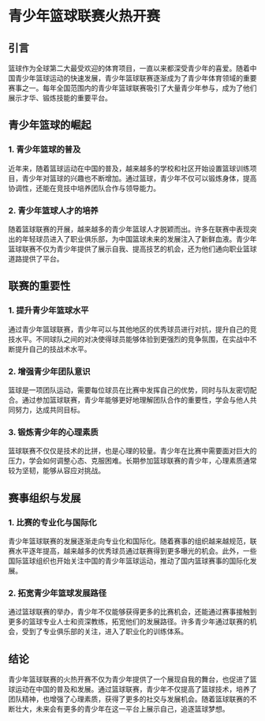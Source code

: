 # 青少年篮球联赛火热开赛

## 引言

篮球作为全球第二大最受欢迎的体育项目，一直以来都深受青少年的喜爱。随着中国青少年篮球运动的快速发展，青少年篮球联赛逐渐成为了青少年体育领域的重要赛事之一。每年全国范围内的青少年篮球联赛吸引了大量青少年参与，成为了他们展示才华、锻炼技能的重要平台。

## 青少年篮球的崛起

### 1. 青少年篮球的普及

近年来，随着篮球运动在中国的普及，越来越多的学校和社区开始设置篮球训练项目，青少年对篮球的兴趣也不断增加。通过篮球，青少年不仅可以锻炼身体，提高协调性，还能在竞技中培养团队合作与领导能力。

### 2. 青少年篮球人才的培养

随着篮球联赛的开展，越来越多的青少年篮球人才脱颖而出。许多在联赛中表现突出的年轻球员进入了职业俱乐部，为中国篮球未来的发展注入了新鲜血液。青少年篮球联赛不仅为青少年提供了展示自我、提高技艺的机会，还为他们通向职业篮球道路提供了平台。

## 联赛的重要性

### 1. 提升青少年篮球水平

通过青少年篮球联赛，青少年可以与其他地区的优秀球员进行对抗，提升自己的竞技水平。不同球队之间的对决使得球员能够体验到更强烈的竞争氛围，在实战中不断提升自己的技战术水平。

### 2. 增强青少年团队意识

篮球是一项团队运动，需要每位球员在比赛中发挥自己的优势，同时与队友密切配合。通过参加篮球联赛，青少年能够更好地理解团队合作的重要性，学会与他人共同努力，达成共同目标。

### 3. 锻炼青少年的心理素质

篮球联赛不仅仅是技术的比拼，也是心理的较量。青少年在比赛中需要面对巨大的压力，学会如何调整心态、克服困难。长期参加篮球联赛的青少年，心理素质通常较为坚韧，能够从容应对挑战。

## 赛事组织与发展

### 1. 比赛的专业化与国际化

青少年篮球联赛的发展逐渐走向专业化和国际化。随着赛事的组织越来越规范，联赛水平逐年提高，越来越多的优秀球员通过联赛得到更多曝光的机会。此外，一些国际篮球组织也开始关注中国的青少年篮球运动，推动了国内篮球赛事的国际化发展。

### 2. 拓宽青少年篮球发展路径

通过篮球联赛的举办，青少年不仅能够获得更多的比赛机会，还能通过赛事接触到更多的篮球专业人士和资深教练，拓宽他们的发展路径。许多青少年通过联赛的机会，受到了专业俱乐部的关注，进入了职业化的训练体系。

## 结论

青少年篮球联赛的火热开赛不仅为青少年提供了一个展现自我的舞台，也促进了篮球运动在中国的普及和发展。通过篮球联赛，青少年不仅提高了篮球技术，培养了团队精神，也增强了心理素质，获得了更多的社交与发展机会。随着篮球联赛的不断壮大，未来会有更多的青少年在这一平台上展示自己，追逐篮球梦想。
